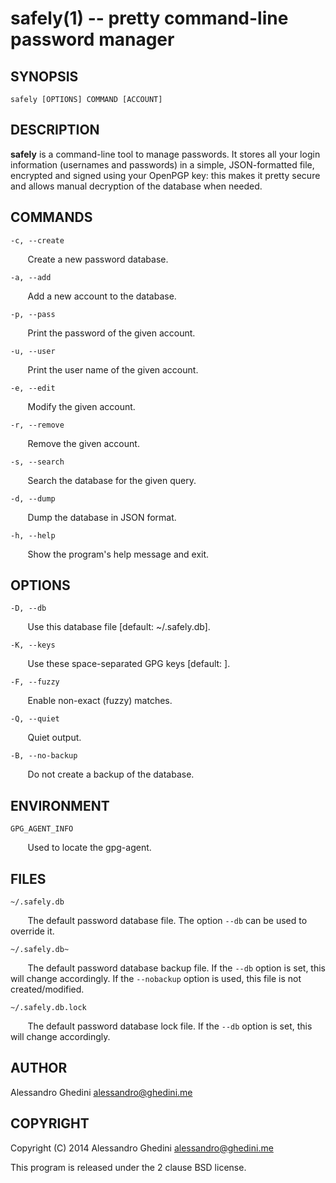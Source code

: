 safely(1) -- pretty command-line password manager
=================================================

## SYNOPSIS

`safely [OPTIONS] COMMAND [ACCOUNT]`

## DESCRIPTION

**safely** is a command-line tool to manage passwords. It stores all your
login information (usernames and passwords) in a simple, JSON-formatted 
file, encrypted and signed using your OpenPGP key: this makes it pretty 
secure and allows manual decryption of the database when needed.

## COMMANDS ##

`-c, --create`

&nbsp;&nbsp;&nbsp;&nbsp;&nbsp;&nbsp;
Create a new password database.

`-a, --add`

&nbsp;&nbsp;&nbsp;&nbsp;&nbsp;&nbsp;
Add a new account to the database.

`-p, --pass`

&nbsp;&nbsp;&nbsp;&nbsp;&nbsp;&nbsp;
Print the password of the given account.

`-u, --user`

&nbsp;&nbsp;&nbsp;&nbsp;&nbsp;&nbsp;
Print the user name of the given account.

`-e, --edit`

&nbsp;&nbsp;&nbsp;&nbsp;&nbsp;&nbsp;
Modify the given account.

`-r, --remove`

&nbsp;&nbsp;&nbsp;&nbsp;&nbsp;&nbsp;
Remove the given account.

`-s, --search`

&nbsp;&nbsp;&nbsp;&nbsp;&nbsp;&nbsp;
Search the database for the given query.

`-d, --dump`

&nbsp;&nbsp;&nbsp;&nbsp;&nbsp;&nbsp;
Dump the database in JSON format.

`-h, --help`

&nbsp;&nbsp;&nbsp;&nbsp;&nbsp;&nbsp;
Show the program's help message and exit.

## OPTIONS ##

`-D, --db`

&nbsp;&nbsp;&nbsp;&nbsp;&nbsp;&nbsp;
Use this database file [default: ~/.safely.db].

`-K, --keys`

&nbsp;&nbsp;&nbsp;&nbsp;&nbsp;&nbsp;
Use these space-separated GPG keys [default: ].

`-F, --fuzzy`

&nbsp;&nbsp;&nbsp;&nbsp;&nbsp;&nbsp;
Enable non-exact (fuzzy) matches.

`-Q, --quiet`

&nbsp;&nbsp;&nbsp;&nbsp;&nbsp;&nbsp;
Quiet output.

`-B, --no-backup`

&nbsp;&nbsp;&nbsp;&nbsp;&nbsp;&nbsp;
Do not create a backup of the database.

## ENVIRONMENT ##

`GPG_AGENT_INFO`

&nbsp;&nbsp;&nbsp;&nbsp;&nbsp;&nbsp;
Used to locate the gpg-agent.

## FILES ##

`~/.safely.db`

&nbsp;&nbsp;&nbsp;&nbsp;&nbsp;&nbsp;
The default password database file. The option `--db` can be used to 
override it.

`~/.safely.db~`

&nbsp;&nbsp;&nbsp;&nbsp;&nbsp;&nbsp;
The default password database backup file. If the `--db` option is set, this
will change accordingly. If the `--nobackup` option is used, this file is 
not created/modified.

`~/.safely.db.lock`

&nbsp;&nbsp;&nbsp;&nbsp;&nbsp;&nbsp;
The default password database lock file. If the `--db` option is set, this
will change accordingly.

## AUTHOR ##

Alessandro Ghedini <alessandro@ghedini.me>

## COPYRIGHT ##

Copyright (C) 2014 Alessandro Ghedini <alessandro@ghedini.me>

This program is released under the 2 clause BSD license.
